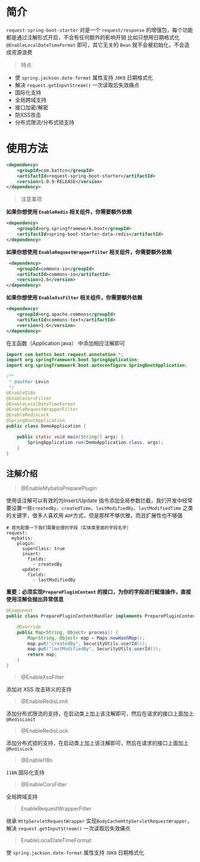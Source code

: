 # 简介

`request-spring-boot-starter` 对是一个 `request/response` 的增强包，每个功能都是通过注解形式开启，不会有任何额外的影响开销
比如只想用日期格式化 `@EnableLocalDateTimeFormat` 即可，其它无关的 `Bean` 就不会被初始化，不会造成资源浪费 


> 特点

- 使 `spring.jackson.date-format` 属性支持 `JDK8` 日期格式化
- 解决 `request.getInputStream()` 一次读取后失效痛点  
- 国际化支持
- 全局跨域支持
- 接口加密/解密
- 防XSS攻击
- 分布式限流/分布式锁支持

# 使用方法

``` xml
<dependency>
    <groupId>com.battcn</groupId>
    <artifactId>request-spring-boot-starter</artifactId>
    <version>1.0.9-RELEASE</version>
</dependency>
```

> 注意事项

**如果你想使用 `EnableRedis` 相关组件，你需要额外依赖**

``` xml
<dependency>
    <groupId>org.springframework.boot</groupId>
    <artifactId>spring-boot-starter-data-redis</artifactId>
</dependency>
```

**如果你想使用 `EnableRequestWrapperFilter` 相关组件，你需要额外依赖**

``` xml
 <dependency>
    <groupId>commons-io</groupId>
    <artifactId>commons-io</artifactId>
    <version>2.6</version>
</dependency>
```

**如果你想使用 `EnableXssFilter` 相关组件，你需要额外依赖**

``` xml
<dependency>
    <groupId>org.apache.commons</groupId>
    <artifactId>commons-text</artifactId>
    <version>1.6</version>
</dependency>
```



在主函数（Application.java） 中添加相应注解即可

``` java
import com.battcn.boot.request.annotation.*;
import org.springframework.boot.SpringApplication;
import org.springframework.boot.autoconfigure.SpringBootApplication;

/**
 * @author Levin
 */
@EnableI18n
@EnableCorsFilter
@EnableLocalDateTimeFormat
@EnableRequestWrapperFilter
@EnableRedisLock
@SpringBootApplication
public class DemoApplication {

    public static void main(String[] args) {
        SpringApplication.run(DemoApplication.class, args);
    }
}

```


## 注解介绍

> @EnableMybatisPreparePlugin

使用该注解可以有效的为Insert/Update 指令添加全局参数拦截，我们开发中经常要设置一些`createdBy`、`createdTime`、`lastModifiedBy`、`lastModifiedTime` 之类的关键字，很多人喜欢用 `AOP`方式，但是那样不够优雅，而且扩展性也不够强
``` properties
# 首先配置一下我们需要处理的字段（实体类里面的字段名字）
request:
  mybatis:
    plugin:
      superClass: true
      insert:
        fields:
          - createdBy
      update:
        fields:
          - lastModifiedBy            
```

**重要：必须实现`PreparePluginContent` 的接口，为你的字段进行赋值操作，直接使用注解会抛出异常信息**

``` java
@Component
public class PreparePluginContentHandler implements PreparePluginContent {

    @Override
    public Map<String, Object> process() {
        Map<String, Object> map = Maps.newHashMap();
        map.put("createdBy", SecurityUtils.userId());
        map.put("lastModifiedBy", SecurityUtils.userId());
        return map;
    }
}  
```

> @EnableXssFilter

添加对 XSS 攻击转义的支持

> @EnableRedisLimit

添加分布式限流的支持，在启动类上加上该注解即可，然后在请求的接口上面加上`@RedisLimit`

> @EnableRedisLock

添加分布式锁的支持，在启动类上加上该注解即可，然后在请求的接口上面加上`@RedisLock`

> @EnableI18n

`I18N` 国际化支持
 
> @EnableCorsFilter

全局跨域支持

> EnableRequestWrapperFilter

继承 `HttpServletRequestWrapper` 实现`BodyCacheHttpServletRequestWrapper`，解决 `request.getInputStream()` 一次读取后失效痛点

> EnableLocalDateTimeFormat

使 `spring.jackson.date-format` 属性支持 `JDK8` 日期格式化